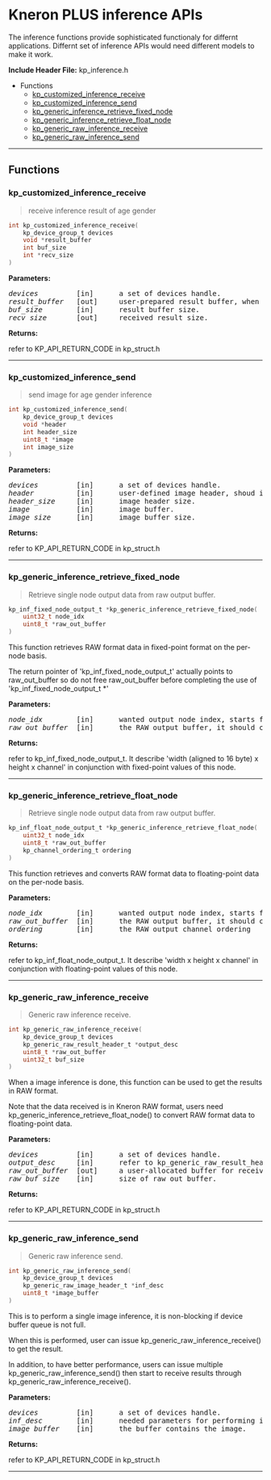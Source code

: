 # Kneron PLUS inference APIs


The inference functions provide sophisticated functionaly for differnt applications.
Differnt set of inference APIs would need different models to make it work.
 
 




**Include Header File:**  kp_inference.h

- Functions
    - [kp_customized_inference_receive](#kp_customized_inference_receive)
    - [kp_customized_inference_send](#kp_customized_inference_send)
    - [kp_generic_inference_retrieve_fixed_node](#kp_generic_inference_retrieve_fixed_node)
    - [kp_generic_inference_retrieve_float_node](#kp_generic_inference_retrieve_float_node)
    - [kp_generic_raw_inference_receive](#kp_generic_raw_inference_receive)
    - [kp_generic_raw_inference_send](#kp_generic_raw_inference_send)


---




## **Functions**
### **kp_customized_inference_receive**
> receive inference result of age gender

```c
int kp_customized_inference_receive(
	kp_device_group_t devices
	void *result_buffer
	int buf_size
	int *recv_size
)
```
**Parameters:**

<pre>
<em>devices</em>         [in]      a set of devices handle.
<em>result_buffer</em>   [out]     user-prepared result buffer, when receiving data, it begins with 'kp_inference_header_stamp_t'. user should guarantee buffer size is big enough.
<em>buf_size</em>        [in]      result buffer size.
<em>recv_size</em>       [out]     received result size.
</pre>
**Returns:**

refer to KP_API_RETURN_CODE in kp_struct.h


---
### **kp_customized_inference_send**
> send image for age gender inference

```c
int kp_customized_inference_send(
	kp_device_group_t devices
	void *header
	int header_size
	uint8_t *image
	int image_size
)
```
**Parameters:**

<pre>
<em>devices</em>         [in]      a set of devices handle.
<em>header</em>          [in]      user-defined image header, shoud include 'kp_inference_header_stamp_t' in the beginning; in the header stamp, only 'job_id' is needed for user to fill in, others will be handled by API.
<em>header_size</em>     [in]      image header size.
<em>image</em>           [in]      image buffer.
<em>image_size</em>      [in]      image buffer size.
</pre>
**Returns:**

refer to KP_API_RETURN_CODE in kp_struct.h


---
### **kp_generic_inference_retrieve_fixed_node**
> Retrieve single node output data from raw output buffer.

```c
kp_inf_fixed_node_output_t *kp_generic_inference_retrieve_fixed_node(
	uint32_t node_idx
	uint8_t *raw_out_buffer
)
```
This function retrieves RAW format data in fixed-point format on the per-node basis.
 
The return pointer of 'kp_inf_fixed_node_output_t' actually points to raw_out_buffer so do not free raw_out_buffer before completing the use of 'kp_inf_fixed_node_output_t *'
 


**Parameters:**

<pre>
<em>node_idx</em>        [in]      wanted output node index, starts from 0. Number of total output nodes can be known from 'kp_generic_raw_result_header_t'
<em>raw_out_buffer</em>  [in]      the RAW output buffer, it should come from kp_generic_raw_inference_receive().
</pre>
**Returns:**

refer to kp_inf_fixed_node_output_t. It describe 'width (aligned to 16 byte) x height x channel' in conjunction with fixed-point values of this node.


---
### **kp_generic_inference_retrieve_float_node**
> Retrieve single node output data from raw output buffer.

```c
kp_inf_float_node_output_t *kp_generic_inference_retrieve_float_node(
	uint32_t node_idx
	uint8_t *raw_out_buffer
	kp_channel_ordering_t ordering
)
```
This function retrieves and converts RAW format data to floating-point data on the per-node basis.
 


**Parameters:**

<pre>
<em>node_idx</em>        [in]      wanted output node index, starts from 0. Number of total output nodes can be known from 'kp_generic_raw_result_header_t'
<em>raw_out_buffer</em>  [in]      the RAW output buffer, it should come from kp_generic_raw_inference_receive().
<em>ordering</em>        [in]      the RAW output channel ordering
</pre>
**Returns:**

refer to kp_inf_float_node_output_t. It describe 'width x height x channel' in conjunction with floating-point values of this node.


---
### **kp_generic_raw_inference_receive**
> Generic raw inference receive.

```c
int kp_generic_raw_inference_receive(
	kp_device_group_t devices
	kp_generic_raw_result_header_t *output_desc
	uint8_t *raw_out_buffer
	uint32_t buf_size
)
```
When a image inference is done, this function can be used to get the results in RAW format.
 
Note that the data received is in Kneron RAW format, users need kp_generic_inference_retrieve_float_node() to convert RAW format data to floating-point data.
 


**Parameters:**

<pre>
<em>devices</em>         [in]      a set of devices handle.
<em>output_desc</em>     [in]      refer to kp_generic_raw_result_header_t for describing some information of received data.
<em>raw_out_buffer</em>  [out]     a user-allocated buffer for receiving the RAW data results, the needed buffer size can be known from the 'max_raw_out_size' in 'model_desc' through kp_load_model().
<em>raw_buf_size</em>    [in]      size of raw_out_buffer.
</pre>
**Returns:**

refer to KP_API_RETURN_CODE in kp_struct.h


---
### **kp_generic_raw_inference_send**
> Generic raw inference send.

```c
int kp_generic_raw_inference_send(
	kp_device_group_t devices
	kp_generic_raw_image_header_t *inf_desc
	uint8_t *image_buffer
)
```
This is to perform a single image inference, it is non-blocking if device buffer queue is not full.
 
When this is performed, user can issue kp_generic_raw_inference_receive() to get the result.
 
In addition, to have better performance, users can issue multiple kp_generic_raw_inference_send() then start to receive results through kp_generic_raw_inference_receive().
 


**Parameters:**

<pre>
<em>devices</em>         [in]      a set of devices handle.
<em>inf_desc</em>        [in]      needed parameters for performing inference including image width, height ..etc.
<em>image_buffer</em>    [in]      the buffer contains the image.
</pre>
**Returns:**

refer to KP_API_RETURN_CODE in kp_struct.h


---
